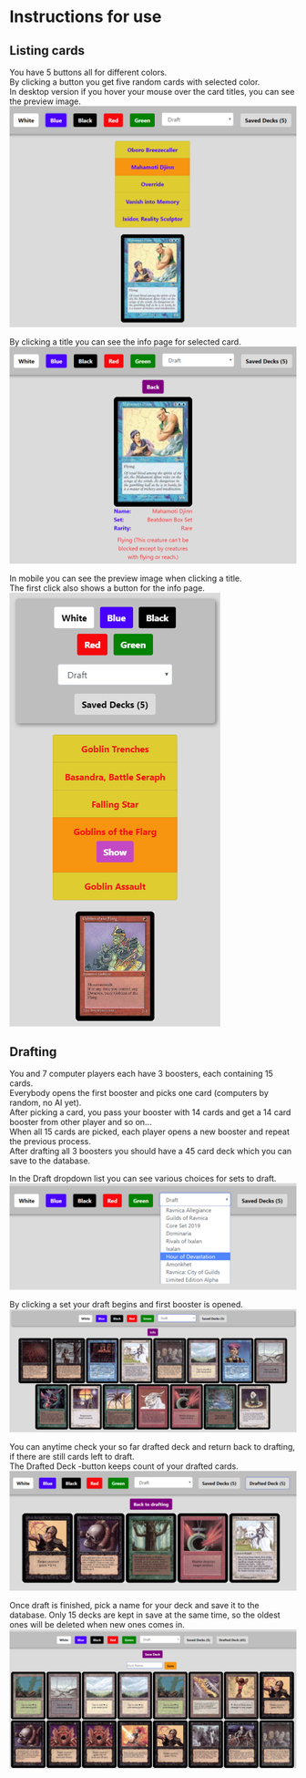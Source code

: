 # Instructions for use

## Listing cards

You have 5 buttons all for different colors.
<br />
By clicking a button you get five random cards with selected color.
<br />
In desktop version if you hover your mouse over the card titles, you can see the preview image.
<br />
![picture-01](https://github.com/villeverkkonen/mtg-database-backend/blob/master/documentation/pictures/picture-01.png)

By clicking a title you can see the info page for selected card.
<br />
![picture-02](https://github.com/villeverkkonen/mtg-database-backend/blob/master/documentation/pictures/picture-02.png)

In mobile you can see the preview image when clicking a title.
<br />
The first click also shows a button for the info page.
<br />
![picture-03](https://github.com/villeverkkonen/mtg-database-backend/blob/master/documentation/pictures/picture-03.png)

## Drafting

You and 7 computer players each have 3 boosters, each containing 15 cards.
<br />
Everybody opens the first booster and picks one card (computers by random, no AI yet).
<br />
After picking a card, you pass your booster with 14 cards and get a 14 card booster from other player and so on...
<br />
When all 15 cards are picked, each player opens a new booster and repeat the previous process.
<br />
After drafting all 3 boosters you should have a 45 card deck which you can save to the database.

In the Draft dropdown list you can see various choices for sets to draft.
<br />
![picture-04](https://github.com/villeverkkonen/mtg-database-backend/blob/master/documentation/pictures/picture-04.png)

By clicking a set your draft begins and first booster is opened.
<br />
![picture-05](https://github.com/villeverkkonen/mtg-database-backend/blob/master/documentation/pictures/picture-05.png)

You can anytime check your so far drafted deck and return back to drafting, if there are still cards left to draft.
<br />
The Drafted Deck -button keeps count of your drafted cards.
<br />
![picture-06](https://github.com/villeverkkonen/mtg-database-backend/blob/master/documentation/pictures/picture-06.png)

Once draft is finished, pick a name for your deck and save it to the database. Only 15 decks are kept in save at the same time, so the oldest ones will be deleted when new ones comes in.
<br />
![picture-07](https://github.com/villeverkkonen/mtg-database-backend/blob/master/documentation/pictures/picture-07.png)